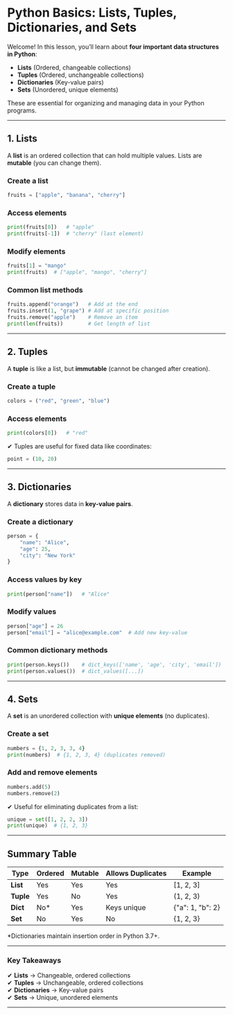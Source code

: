 # Python Basics: Lists, Tuples, Dictionaries, and Sets

Welcome! In this lesson, you’ll learn about **four important data structures in Python**:

- **Lists** (Ordered, changeable collections)
- **Tuples** (Ordered, unchangeable collections)
- **Dictionaries** (Key-value pairs)
- **Sets** (Unordered, unique elements)

These are essential for organizing and managing data in your Python programs.

---

## 1. Lists

A **list** is an ordered collection that can hold multiple values. Lists are **mutable** (you can change them).

### **Create a list**

```python
fruits = ["apple", "banana", "cherry"]
```

### **Access elements**

```python
print(fruits[0])   # "apple"
print(fruits[-1])  # "cherry" (last element)
```

### **Modify elements**

```python
fruits[1] = "mango"
print(fruits)  # ["apple", "mango", "cherry"]
```

### **Common list methods**

```python
fruits.append("orange")   # Add at the end
fruits.insert(1, "grape") # Add at specific position
fruits.remove("apple")    # Remove an item
print(len(fruits))        # Get length of list
```

---

## 2. Tuples

A **tuple** is like a list, but **immutable** (cannot be changed after creation).

### **Create a tuple**

```python
colors = ("red", "green", "blue")
```

### **Access elements**

```python
print(colors[0])   # "red"
```

✔ Tuples are useful for fixed data like coordinates:

```python
point = (10, 20)
```

---

## 3. Dictionaries

A **dictionary** stores data in **key-value pairs**.

### **Create a dictionary**

```python
person = {
    "name": "Alice",
    "age": 25,
    "city": "New York"
}
```

### **Access values by key**

```python
print(person["name"])   # "Alice"
```

### **Modify values**

```python
person["age"] = 26
person["email"] = "alice@example.com"  # Add new key-value
```

### **Common dictionary methods**

```python
print(person.keys())    # dict_keys(['name', 'age', 'city', 'email'])
print(person.values())  # dict_values([...])
```

---

## 4. Sets

A **set** is an unordered collection with **unique elements** (no duplicates).

### **Create a set**

```python
numbers = {1, 2, 3, 3, 4}
print(numbers)  # {1, 2, 3, 4} (duplicates removed)
```

### **Add and remove elements**

```python
numbers.add(5)
numbers.remove(2)
```

✔ Useful for eliminating duplicates from a list:

```python
unique = set([1, 2, 2, 3])
print(unique)  # {1, 2, 3}
```

---

## Summary Table

| Type      | Ordered | Mutable | Allows Duplicates | Example          |
| --------- | ------- | ------- | ----------------- | ---------------- |
| **List**  | Yes     | Yes     | Yes               | [1, 2, 3]        |
| **Tuple** | Yes     | No      | Yes               | (1, 2, 3)        |
| **Dict**  | No\*    | Yes     | Keys unique       | {"a": 1, "b": 2} |
| **Set**   | No      | Yes     | No                | {1, 2, 3}        |

\*Dictionaries maintain insertion order in Python 3.7+.

---

### Key Takeaways

✔ **Lists** → Changeable, ordered collections  
✔ **Tuples** → Unchangeable, ordered collections  
✔ **Dictionaries** → Key-value pairs  
✔ **Sets** → Unique, unordered elements

---
